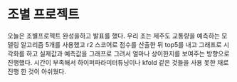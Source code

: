 # 조별 프로젝트
오늘은 조별프로젝트 완성을하고 발표를 했다.
우리 조는 제주도 교통량을 예측하는 모델링 알고리즘 5개를 사용했고 r2 스코어로 점수를 산출한 뒤 top5를 내고 그래프로 시각화를 하고 실제값과 예측값을 그래프로 그려서
얼마나 상이한지를 보여주는 방향으로 진행했다. 시간이 부족해서 하이퍼파라미터튜닝이나 kfold 같은 것들을 사용 못한 채로 진행 한 것이 아쉬웠다.
